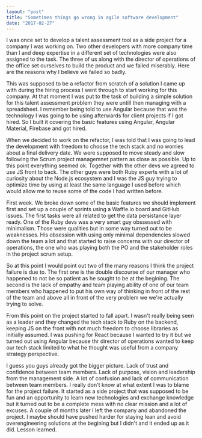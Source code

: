 ```yaml
---
layout: "post"
title: "Sometimes things go wrong in agile software development"
date: "2017-02-27"
---
```


I was once set to develop a talent assessment tool as a side project for a company I was working on. Two other developers with more company time than I and deep expertise in a different set of technologies were also assigned to the task. The three of us along with the director of operations of the office set ourselves to build the product and we failed miserably. Here are the  reasons why I believe we failed so badly.

This was supposed to be a refactor from scratch of a solution I came up with during the hiring process I went through to start working for this company. At that moment I was put to the task of building a simple solution for this talent assessment problem they were untill then managing with a spreadsheet. I remember being told to use Angular because that was the technology I was going to be using afterwards for client projects if I got hired. So I built it covering the basic features using Angular, Angular Material, Firebase and got hired.

When we decided to work on the refactor, I was told that I was going to lead the development with freedom to choose the tech stack and no worries about a final delivery date. We were supposed to move steady and slow following the Scrum project managemnet pattern as close as possible. Up to this point everything seemed ok. Together with the other devs we agreed to use JS front to back. The other guys were both Ruby experts with a lot of curiosity about the Node.js ecosystem and I was the JS guy trying to optimize time by using at least the same language I used before which would allow me to reuse some of the code I had written before.

First week. We broke down some of the basic features we should implement first and set up a couple of sprints using a Waffle.io board and GitHub issues. The first tasks were all related to get the data persistance layer ready. One of the Ruby devs was a very smart guy obssessed with minimalism. Those were qualities but in some way turned out to be weaknesses. His obsession with using only minimal dependencies slowed down the team a lot and that started to raise concerns with our director of operations, the one who was playing both the PO and the stakeholder roles in the project scrum setup.

So at this point I would point out two of the many reasons I think the project failure is due to. The first one is the double discourse of our manager who happened to not be so patient as he sought to be at the begining. The second is the lack of empathy and team playing ability of one of our team members who happened to put his own way of thinking in front of the rest of the team and above all in front of the very problem we we're actually trying to solve.

From this point on the project started to fall apart. I wasn't really being seen as a leader and they changed the tech stack to Ruby on the backend, keeping JS on the front with not much freedom to choose libraries as initially assumed. I was pushing for React because I wanted to try it but we turned out using Angular because thr director of operations wanted to keep our tech stack limited to what he thought was useful from a company strategy perspective.

I guess you guys already got the bigger picture. Lack of trust and confidence between team members. Lack of purpose, vision and leadership from the management side. A lot of confusion and lack of communication between team members. I really don't know at what extent I was to blame for the project failure. It started as a side project that was supposed to be fun and an opportunity to learn new technologies and exchange knowledge but it turned out to be a complete mess with no clear mission and a lot of excuses. A couple of months later I left the company and abandoned the project. I maybe should have pushed harder for staying lean and avoid overengineering solutions at the begining but I didn't and it ended up as it did. Lesson learned.
